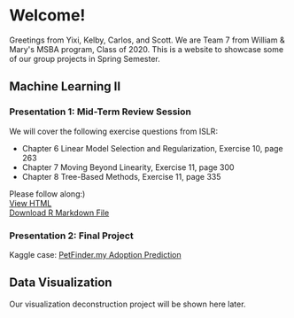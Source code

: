 # Welcome!

Greetings from Yixi, Kelby, Carlos, and Scott. We are Team 7 from William & Mary's MSBA program, Class of 2020. This is a website to showcase some of our group projects in Spring Semester.

## Machine Learning II

### Presentation 1: Mid-Term Review Session
We will cover the following exercise questions from ISLR:<br>
- Chapter 6 Linear Model Selection and Regularization, Exercise 10, page 263<br>
- Chapter 7 Moving Beyond Linearity, Exercise 11, page 300<br>
- Chapter 8 Tree-Based Methods, Exercise 11, page 335<br>

Please follow along:)<br>
[View HTML](https://yixichen10.github.io/MSBA-Team7/TA1)<br>
[Download R Markdown File](TA1.Rmd)<br>


### Presentation 2: Final Project

Kaggle case: [PetFinder.my Adoption Prediction](https://www.kaggle.com/c/petfinder-adoption-prediction)



## Data Visualization

Our visualization deconstruction project will be shown here later.

